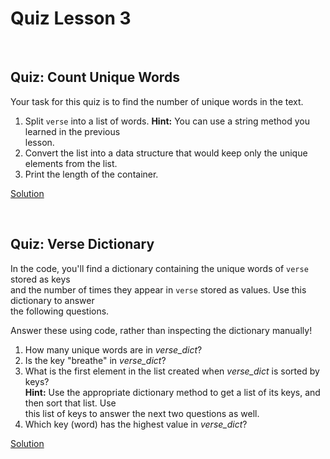 # Quiz Lesson 3

<br>

## Quiz: Count Unique Words

Your task for this quiz is to find the number of unique words in the text.

1. Split `verse` into a list of words. **Hint:** You can use a string method you learned in the previous<br>lesson.
2. Convert the list into a data structure that would keep only the unique elements from the list.
3. Print the length of the container.

[Solution](https://github.com/HawksSpawn/introduction-to-python-programming-solutions/blob/master/assignments/Lesson_3/unique_words.py)

<br>

## Quiz: Verse Dictionary

In the code, you'll find a dictionary containing the unique words of `verse` stored as keys<br>and the number of times they appear in `verse` stored as values. 
Use this dictionary to answer<br>the following questions.

Answer these using code, rather than inspecting the dictionary manually!

1. How many unique words are in _verse_dict_?
2. Is the key "breathe" in _verse_dict_?
3. What is the first element in the list created when _verse_dict_ is sorted by keys?  
   **Hint:** Use the appropriate dictionary method to get a list of its keys, and then sort that list. Use<br>this list of keys to answer the next two questions as well.
4. Which key (word) has the highest value in _verse_dict_?

[Solution](https://github.com/HawksSpawn/introduction-to-python-programming-solutions/blob/master/assignments/Lesson_3/verse_dict.py)
